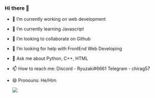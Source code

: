 ### Hi there 👋

<!--
**definitelynotchirag/definitelynotchirag** is a ✨ _special_ ✨ repository because its `README.md` (this file) appears on your GitHub profile.

Here are some ideas to get you started:
-->
- 🔭 I’m currently working on web development
- 🌱 I’m currently learning Javascript
- 👯 I’m looking to collaborate on Github
- 🤔 I’m looking for help with FrontEnd Web Developing
- 💬 Ask me about Python, C++, HTML
- 📫 How to reach me: Discord - Ryuzaki#6661 Telegram - chirag57
- 😄 Pronouns: He/Him

  <img src="https://github-readme-stats.vercel.app/api?username=definitelynotchirag&&show_icons=true&title_color=ffffff&icon_color=bb2acf&text_color=daf7dc&bg_color=151515">
